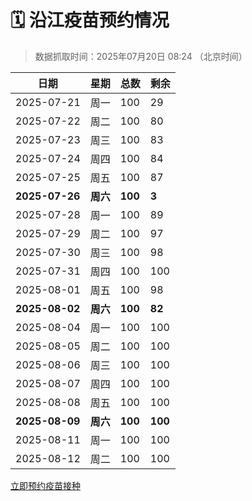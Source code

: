 # 🗓️ 沿江疫苗预约情况

> 数据抓取时间：2025年07月20日 08:24 （北京时间）

| 日期 | 星期 | 总数 | 剩余 |
|------|------|------|------|
| 2025-07-21 | 周一 | 100 | 29 |
| 2025-07-22 | 周二 | 100 | 80 |
| 2025-07-23 | 周三 | 100 | 83 |
| 2025-07-24 | 周四 | 100 | 84 |
| 2025-07-25 | 周五 | 100 | 87 |
| **2025-07-26** | **周六** | **100** | **3** |
| 2025-07-28 | 周一 | 100 | 89 |
| 2025-07-29 | 周二 | 100 | 97 |
| 2025-07-30 | 周三 | 100 | 98 |
| 2025-07-31 | 周四 | 100 | 100 |
| 2025-08-01 | 周五 | 100 | 98 |
| **2025-08-02** | **周六** | **100** | **82** |
| 2025-08-04 | 周一 | 100 | 100 |
| 2025-08-05 | 周二 | 100 | 100 |
| 2025-08-06 | 周三 | 100 | 100 |
| 2025-08-07 | 周四 | 100 | 100 |
| 2025-08-08 | 周五 | 100 | 100 |
| **2025-08-09** | **周六** | **100** | **100** |
| 2025-08-11 | 周一 | 100 | 100 |
| 2025-08-12 | 周二 | 100 | 100 |


<div class="button-container">
<a class="btn" href="http://yfzweb.ishequ.net/#/login" target="_blank">立即预约疫苗接种</a>
</div>
